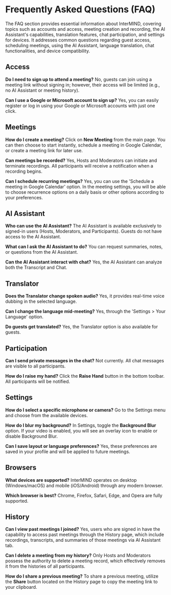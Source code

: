 # Frequently Asked Questions (FAQ)

The FAQ section provides essential information about InterMIND, covering topics such as accounts and access, meeting creation and recording, the AI Assistant's capabilities, translation features, chat participation, and settings for devices. It addresses common questions regarding guest access, scheduling meetings, using the AI Assistant, language translation, chat functionalities, and device compatibility.

## Access

**Do I need to sign up to attend a meeting?**
No, guests can join using a meeting link without signing in; however, their access will be limited (e.g., no AI Assistant or meeting history).

**Can I use a Google or Microsoft account to sign up?**
Yes, you can easily register or log in using your Google or Microsoft accounts with just one click.

## Meetings

**How do I create a meeting?**
Click on **New Meeting** from the main page. You can then choose to start instantly, schedule a meeting in Google Calendar, or create a meeting link for later use.

**Can meetings be recorded?**
Yes, Hosts and Moderators can initiate and terminate recordings. All participants will receive a notification when a recording begins.

**Can I schedule recurring meetings?**
Yes, you can use the 'Schedule a meeting in Google Calendar' option. In the meeting settings, you will be able to choose recurrence options on a daily basis or other options according to your preferences.

## AI Assistant

**Who can use the AI Assistant?**
The AI Assistant is available exclusively to signed-in users (Hosts, Moderators, and Participants). Guests do not have access to the AI Assistant.

**What can I ask the AI Assistant to do?**
You can request summaries, notes, or questions from the AI Assistant.

**Can the AI Assistant interact with chat?**
Yes, the AI Assistant can analyze both the Transcript and Chat.

## Translator

**Does the Translator change spoken audio?**
Yes, it provides real-time voice dubbing in the selected language.

**Can I change the language mid-meeting?**
Yes, through the 'Settings > Your Language' option.

**Do guests get translated?**
Yes, the Translator option is also available for guests.

## Participation

**Can I send private messages in the chat?**
Not currently. All chat messages are visible to all participants.

**How do I raise my hand?**
Click the **Raise Hand** button in the bottom toolbar. All participants will be notified.

## Settings

**How do I select a specific microphone or camera?**
Go to the Settings menu and choose from the available devices.

**How do I blur my background?**
In Settings, toggle the **Background Blur** option. If your video is enabled, you will see an overlay icon to enable or disable Background Blur.

**Can I save layout or language preferences?**
Yes, these preferences are saved in your profile and will be applied to future meetings.

## Browsers

**What devices are supported?**
InterMIND operates on desktop (Windows/macOS) and mobile (iOS/Android) through any modern browser.

**Which browser is best?**
Chrome, Firefox, Safari, Edge, and Opera are fully supported.

## History

**Can I view past meetings I joined?**
Yes, users who are signed in have the capability to access past meetings through the History page, which include recordings, transcripts, and summaries of those meetings via AI Assistant tab.

**Can I delete a meeting from my history?**
Only Hosts and Moderators possess the authority to delete a meeting record, which effectively removes it from the histories of all participants.

**How do I share a previous meeting?**
To share a previous meeting, utilize the **Share** button located on the History page to copy the meeting link to your clipboard.

